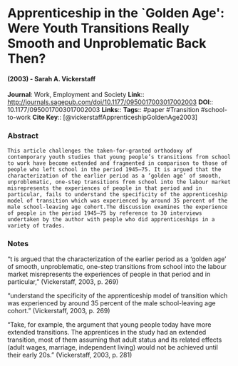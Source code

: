 # Apprenticeship in the `Golden Age': Were Youth Transitions Really Smooth and Unproblematic Back Then?
#### (2003) - Sarah A. Vickerstaff
**Journal**: Work, Employment and Society
**Link**:: http://journals.sagepub.com/doi/10.1177/0950017003017002003
**DOI**:: 10.1177/0950017003017002003
**Links**:: 
**Tags**:: #paper #Transition #school-to-work 
**Cite Key**:: [@vickerstaffApprenticeshipGoldenAge2003]

### Abstract

```
This article challenges the taken-for-granted orthodoxy of contemporary youth studies that young people’s transitions from school to work have become extended and fragmented in comparison to those of people who left school in the period 1945–75. It is argued that the characterization of the earlier period as a ‘golden age’ of smooth, unproblematic, one-step transitions from school into the labour market misrepresents the experiences of people in that period and in particular, fails to understand the specificity of the apprenticeship model of transition which was experienced by around 35 percent of the male school-leaving age cohort.The discussion examines the experience of people in the period 1945–75 by reference to 30 interviews undertaken by the author with people who did apprenticeships in a variety of trades.
```

### Notes

“t is argued that the characterization of the earlier period as a ‘golden age’ of smooth, unproblematic, one-step transitions from school into the labour market misrepresents the experiences of people in that period and in particular,” (Vickerstaff, 2003, p. 269)

“understand the specificity of the apprenticeship model of transition which was experienced by around 35 percent of the male school-leaving age cohort.” (Vickerstaff, 2003, p. 269)

“Take, for example, the argument that young people today have more extended transitions. The apprentices in the study had an extended transition, most of them assuming that adult status and its related effects (adult wages, marriage, independent living) would not be achieved until their early 20s.” (Vickerstaff, 2003, p. 281)